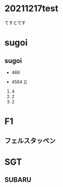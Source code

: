 # 20211217test
てすとです

# sugoi

## sugoi

- 466

- 4564 ]]

1. 4
1. 2
1. 2

# F1
## フェルスタッペン
>>> 

# SGT
## SUBARU






